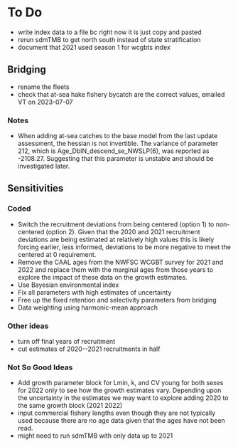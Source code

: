 # To Do

* write index data to a file bc right now it is just copy and pasted
* rerun sdmTMB to get north south instead of state stratification
* document that 2021 used season 1 for wcgbts index

## Bridging

* rename the fleets
* check that at-sea hake fishery bycatch are the correct values, emailed VT on
  2023-07-07

### Notes

* When adding at-sea catches to the base model from the last update assessment,
  the hessian is not invertible. The variance of parameter 212, which is
  Age_DblN_descend_se_NWSLP(6), was reported as -2108.27. Suggesting that this
  parameter is unstable and should be investigated later.

## Sensitivities
### Coded

* Switch the recruitment deviations from being centered (option 1) to non-centered (option 2). Given that the 2020 and 2021 recruitment deviations are being estimated at relatively high values this is likely forcing earlier, less informed, deviations to be more negative to meet the centered at 0 requirement.  
* Remove the CAAL ages from the NWFSC WCGBT survey for 2021 and 2022 and replace them with the marginal ages from those years to explore the impact of these data on the growth estimates.
* Use Bayesian environmental index
* Fix all parameters with high estimates of uncertainty
* Free up the fixed retention and selectivity parameters from bridging
* Data weighting using harmonic-mean approach

### Other ideas

* turn off final years of recruitment
* cut estimates of 2020--2021 recruitments in half
### Not So Good Ideas

* Add growth parameter block for Lmin, k, and CV young for both sexes for 2022
  only to see how the growth estimates vary.  Depending upon the uncertainty in
  the estimates we may want to explore adding 2020 to the same growth block
  (2021 2022)
* input commercial fishery lengths even though they are not typically used
  because there are no age data given that the ages have not been read.
* might need to run sdmTMB with only data up to 2021
